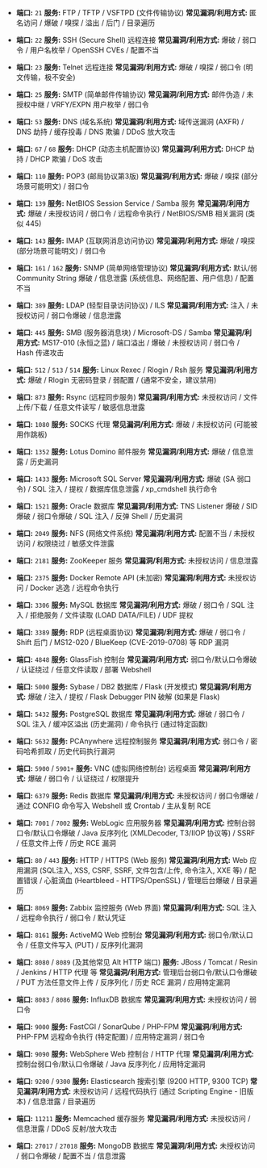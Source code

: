 *   **端口:** `21`
    **服务:** FTP / TFTP / VSFTPD (文件传输协议)
    **常见漏洞/利用方式:** 匿名访问 / 爆破 / 嗅探 / 溢出 / 后门 / 目录遍历

*   **端口:** `22`
    **服务:** SSH (Secure Shell) 远程连接
    **常见漏洞/利用方式:** 爆破 / 弱口令 / 用户名枚举 / OpenSSH CVEs / 配置不当

*   **端口:** `23`
    **服务:** Telnet 远程连接
    **常见漏洞/利用方式:** 爆破 / 嗅探 / 弱口令 (明文传输，极不安全)

*   **端口:** `25`
    **服务:** SMTP (简单邮件传输协议)
    **常见漏洞/利用方式:** 邮件伪造 / 未授权中继 / VRFY/EXPN 用户枚举 / 弱口令

*   **端口:** `53`
    **服务:** DNS (域名系统)
    **常见漏洞/利用方式:** 域传送漏洞 (AXFR) / DNS 劫持 / 缓存投毒 / DNS 欺骗 / DDoS 放大攻击

*   **端口:** `67` / `68`
    **服务:** DHCP (动态主机配置协议)
    **常见漏洞/利用方式:** DHCP 劫持 / DHCP 欺骗 / DoS 攻击

*   **端口:** `110`
    **服务:** POP3 (邮局协议第3版)
    **常见漏洞/利用方式:** 爆破 / 嗅探 (部分场景可能明文) / 弱口令

*   **端口:** `139`
    **服务:** NetBIOS Session Service / Samba 服务
    **常见漏洞/利用方式:** 爆破 / 未授权访问 / 弱口令 / 远程命令执行 / NetBIOS/SMB 相关漏洞 (类似 445)

*   **端口:** `143`
    **服务:** IMAP (互联网消息访问协议)
    **常见漏洞/利用方式:** 爆破 / 嗅探 (部分场景可能明文) / 弱口令

*   **端口:** `161` / `162`
    **服务:** SNMP (简单网络管理协议)
    **常见漏洞/利用方式:** 默认/弱 Community String 爆破 / 信息泄露 (系统信息、网络配置、用户信息) / 配置不当

*   **端口:** `389`
    **服务:** LDAP (轻型目录访问协议) / ILS
    **常见漏洞/利用方式:** 注入 / 未授权访问 / 弱口令爆破 / 信息泄露

*   **端口:** `445`
    **服务:** SMB (服务器消息块) / Microsoft-DS / Samba
    **常见漏洞/利用方式:** MS17-010 (永恒之蓝) / 端口溢出 / 爆破 / 未授权访问 / 弱口令 / Hash 传递攻击

*   **端口:** `512` / `513` / `514`
    **服务:** Linux Rexec / Rlogin / Rsh 服务
    **常见漏洞/利用方式:** 爆破 / Rlogin 无密码登录 / 弱配置 / (通常不安全，建议禁用)

*   **端口:** `873`
    **服务:** Rsync (远程同步服务)
    **常见漏洞/利用方式:** 未授权访问 / 文件上传/下载 / 任意文件读写 / 敏感信息泄露

*   **端口:** `1080`
    **服务:** SOCKS 代理
    **常见漏洞/利用方式:** 爆破 / 未授权访问 (可能被用作跳板)

*   **端口:** `1352`
    **服务:** Lotus Domino 邮件服务
    **常见漏洞/利用方式:** 爆破 / 信息泄露 / 历史漏洞

*   **端口:** `1433`
    **服务:** Microsoft SQL Server
    **常见漏洞/利用方式:** 爆破 (SA 弱口令) / SQL 注入 / 提权 / 数据库信息泄露 / xp_cmdshell 执行命令

*   **端口:** `1521`
    **服务:** Oracle 数据库
    **常见漏洞/利用方式:** TNS Listener 爆破 / SID 爆破 / 弱口令爆破 / SQL 注入 / 反弹 Shell / 历史漏洞

*   **端口:** `2049`
    **服务:** NFS (网络文件系统)
    **常见漏洞/利用方式:** 配置不当 / 未授权访问 / 权限绕过 / 敏感文件泄露

*   **端口:** `2181`
    **服务:** ZooKeeper 服务
    **常见漏洞/利用方式:** 未授权访问 / 信息泄露

*   **端口:** `2375`
    **服务:** Docker Remote API (未加密)
    **常见漏洞/利用方式:** 未授权访问 / Docker 逃逸 / 远程命令执行

*   **端口:** `3306`
    **服务:** MySQL 数据库
    **常见漏洞/利用方式:** 爆破 / 弱口令 / SQL 注入 / 拒绝服务 / 文件读取 (LOAD DATA/FILE) / UDF 提权

*   **端口:** `3389`
    **服务:** RDP (远程桌面协议)
    **常见漏洞/利用方式:** 爆破 / 弱口令 / Shift 后门 / MS12-020 / BlueKeep (CVE-2019-0708) 等 RDP 漏洞

*   **端口:** `4848`
    **服务:** GlassFish 控制台
    **常见漏洞/利用方式:** 弱口令/默认口令爆破 / 认证绕过 / 任意文件读取 / 部署 Webshell

*   **端口:** `5000`
    **服务:** Sybase / DB2 数据库 / Flask (开发模式)
    **常见漏洞/利用方式:** 爆破 / 注入 / 提权 / Flask Debugger PIN 破解 (如果是 Flask)

*   **端口:** `5432`
    **服务:** PostgreSQL 数据库
    **常见漏洞/利用方式:** 爆破 / 弱口令 / SQL 注入 / 缓冲区溢出 (历史漏洞) / 命令执行 (通过特定函数)

*   **端口:** `5632`
    **服务:** PCAnywhere 远程控制服务
    **常见漏洞/利用方式:** 弱口令 / 密码哈希抓取 / 历史代码执行漏洞

*   **端口:** `5900` / `5901+`
    **服务:** VNC (虚拟网络控制台) 远程桌面
    **常见漏洞/利用方式:** 爆破 / 弱口令 / 认证绕过 / 权限提升

*   **端口:** `6379`
    **服务:** Redis 数据库
    **常见漏洞/利用方式:** 未授权访问 / 弱口令爆破 / 通过 CONFIG 命令写入 Webshell 或 Crontab / 主从复制 RCE

*   **端口:** `7001` / `7002`
    **服务:** WebLogic 应用服务器
    **常见漏洞/利用方式:** 控制台弱口令/默认口令爆破 / Java 反序列化 (XMLDecoder, T3/IIOP 协议等) / SSRF / 任意文件上传 / 历史 RCE 漏洞

*   **端口:** `80` / `443`
    **服务:** HTTP / HTTPS (Web 服务)
    **常见漏洞/利用方式:** Web 应用漏洞 (SQL注入, XSS, CSRF, SSRF, 文件包含/上传, 命令注入, XXE 等) / 配置错误 / 心脏滴血 (Heartbleed - HTTPS/OpenSSL) / 管理后台爆破 / 目录遍历

*   **端口:** `8069`
    **服务:** Zabbix 监控服务 (Web 界面)
    **常见漏洞/利用方式:** SQL 注入 / 远程命令执行 / 弱口令 / 默认凭证

*   **端口:** `8161`
    **服务:** ActiveMQ Web 控制台
    **常见漏洞/利用方式:** 弱口令/默认口令 / 任意文件写入 (PUT) / 反序列化漏洞

*   **端口:** `8080` / `8089` (及其他常见 Alt HTTP 端口)
    **服务:** JBoss / Tomcat / Resin / Jenkins / HTTP 代理 等
    **常见漏洞/利用方式:** 管理后台弱口令/默认口令爆破 / PUT 方法任意文件上传 / 反序列化 / 历史 RCE 漏洞 / 应用特定漏洞

*   **端口:** `8083` / `8086`
    **服务:** InfluxDB 数据库
    **常见漏洞/利用方式:** 未授权访问 / 弱口令

*   **端口:** `9000`
    **服务:** FastCGI / SonarQube / PHP-FPM
    **常见漏洞/利用方式:** PHP-FPM 远程命令执行 (特定配置) / 应用特定漏洞 / 弱口令

*   **端口:** `9090`
    **服务:** WebSphere Web 控制台 / HTTP 代理
    **常见漏洞/利用方式:** 控制台弱口令/默认口令爆破 / Java 反序列化 / 应用特定漏洞

*   **端口:** `9200` / `9300`
    **服务:** Elasticsearch 搜索引擎 (9200 HTTP, 9300 TCP)
    **常见漏洞/利用方式:** 未授权访问 / 远程代码执行 (通过 Scripting Engine - 旧版本) / 信息泄露 / 目录遍历

*   **端口:** `11211`
    **服务:** Memcached 缓存服务
    **常见漏洞/利用方式:** 未授权访问 / 信息泄露 / DDoS 反射/放大攻击

*   **端口:** `27017` / `27018`
    **服务:** MongoDB 数据库
    **常见漏洞/利用方式:** 未授权访问 / 弱口令爆破 / 配置不当 / 信息泄露